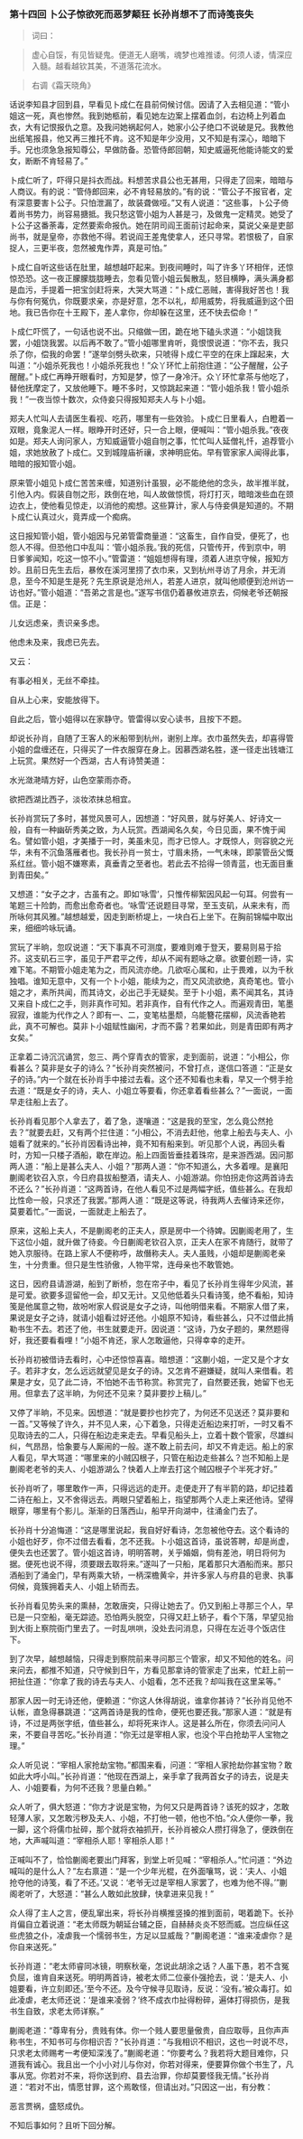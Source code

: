 <script type="text/javascript">
    var head = document.getElementsByTagName('head')[0];
    cssURL = '/public/article_1.css';
    linkTag = document.createElement('link');
    linkTag.href = cssURL;
    linkTag.setAttribute('type','text/css');
    linkTag.setAttribute('rel','stylesheet');
    head.appendChild(linkTag);
</script>
### 第十四回  卜公子惊欲死而恶梦颠狂  长孙肖想不了而诗笺丧失 

> 词曰：

> 虚心自馁，有见皆疑鬼。便道无人磨嘴，魂梦也难推诿。何须人诿，情深应入髓。越看越钦其美，不道落花流水。

> 右调《霜天晓角》

话说李知县才回到县，早看见卜成仁在县前伺候讨信。因请了入去相见道：“管小姐这一死，真也惨然。我到她柩前，看见她左边案上摆着血剑，右边椅上列着血衣，大有记恨报仇之意。及我问她祸起何人，她家小公子绝口不说破是兄。我教他出纸笔报县，他又再三推托不肯。这不知是年少没用，又不知是有深心，暗暗下手。兄也须急急报知尊公，早做防备。恐管侍郎回朝，知史威逼死他能诗能文的爱女，断断不肯轻易了。”

卜成仁听了，吓得只是抖衣而战。料想苦求县公也无甚用，只得走了回来，暗暗与人商议。有的说：“管侍郎回来，必不肯轻易放的。”有的说：“管公子不报官者，定有深意要害卜公子。只怕泄漏了，故装聋做哑。”又有人说道：“这些事，卜公子倚着尚书势力，尚容易搪抵。我只愁这管小姐为人甚是刁，及做鬼一定精灵。她受了卜公子这番荼毒，定然要索命报仇。她在阴司阎王面前讨起命来，莫说父亲是吏部尚书，就是皇帝，亦救他不得。若说阎王差鬼使拿人，还只寻常。若恨极了，自家捉人，三更半夜，忽然被鬼作弄，真是可怕。”

卜成仁自听这些话在肚里，越想越吓起来。到夜间睡时，叫了许多丫环相伴，还惊惊恐恐。这一夜正朦朦胧胧睡去，忽看见管小姐云鬓散乱，怒目横睁，满头满身都是血污，手提着一把宝剑赶将来，大哭大骂道：“卜成仁恶贼，害得我好苦也！我与你有何冤仇，你既要求亲，亦是好意，怎不以礼，却用威势，将我威逼到这个田地。我已告你在十王殿下，差人拿你，你却躲在这里，还不快去偿命！”

卜成仁吓慌了，一句话也说不出。只缩做一团，跪在地下磕头求道：“小姐饶我罢，小姐饶我罢。以后再不敢了。”管小姐哪里肯听，竟恨恨说道：“你不去，我只杀了你，偿我的命罢！”遂举剑劈头砍来，只唬得卜成仁平空的在床上蹿起来，大叫道：“小姐杀死我也！小姐杀死我也！”众丫环忙上前抱住道：“公子醒醒，公子醒醒。”卜成仁再睁开眼看时，方知是梦，惊了一身冷汗。众丫环忙拿茶与他吃了，替他抚摩定了，又放他睡下。睡不多时，又惊跳起来道：“管小姐杀我！管小姐杀我！”一夜当惊十数次，众侍妾只得报知郑夫人与卜小姐。

郑夫人忙叫人去请医生看视、吃药，哪里有一些效验。卜成仁日里看人，白瞪着一双眼，竟象泥人一样。眼睁开时还好，只一合上眼，便喊叫：“管小姐杀我。”夜夜如是。郑夫人询问家人，方知威逼管小姐自刎之事，忙忙叫人延僧礼忏，追荐管小姐，求她放赦了卜成仁。又到城隍庙祈禳，求神明庇佑。早有管家家人闻得此事，暗暗的报知管小姐。

原来管小姐见卜成仁苦苦来缠，知道别计虽狠，必不能绝他的念头，故半推半就，引他入内。假装自刎之形，跌倒在地，叫人故做惊慌，将灯打灭，暗暗泼些血在颈边衣上，使他看见惊走，以消他的痴想。这些算计，家人与侍妾俱是知道的。不期卜成仁认真过火，竟弄成一个痴病。

这日报知管小姐，管小姐因与兄弟管雷商量道：“这畜生，自作自受，便死了，也怨人不得。但恐他口中乱叫：‘管小姐杀我。’我的死信，只管传开，传到京中，明日爹爹闻知，吃这一惊不小。”管雷道：“姐姐想得有理，须着人进京守候，报知方妙。且前日先生去后，暴攸在溪河里捞了衣巾来，又到杭州寻访了月余，并无消息，至今不知是生是死？先生原说是沧州人，若差人进京，就叫他顺便到沧州访一访也好。”管小姐道：“吾弟之言是也。”遂写书信仍着暴攸进京去，伺候老爷还朝报信。正是：

儿女远虑亲，责识亲多虑。

他虑未及来，我虑已先去。

又云：

有事必相关，无丝不牵挂。

自从上心来，安能放得下。

自此之后，管小姐得以在家静守。管雷得以安心读书，且按下不题。

却说长孙肖，自随了王客人的米船带到杭州，谢别上岸。衣巾虽然失去，却喜得管小姐的盘缠还在，只得买了一件衣服穿在身上。因慕西湖名胜，遂一径走出钱塘江上玩赏。果然好一个西湖，古人有诗赞美道：

水光潋滟晴方好，山色空蒙雨亦奇。

欲把西湖比西子，淡妆浓抹总相宜。

长孙肖赏玩了多时，甚觉风景可人，因想道：“好风景，就与好美人、好诗文一般，自有一种幽斫秀美之致，为人玩赏。西湖闻名久矣，今日见面，果不愧于闻名。譬如管小姐，才美播于一时，美虽未见，而才已惊人。才既惊人，则容貌之光华，未有不沉鱼落雁者也。我长孙肖一贫士，寸眉未扬，一气未味，即蒙管岳父慨系红丝。管小姐不嫌寒素，真垂青之至者也。若此去不拾得一领青蓝，也无面目重到青田矣。”

又想道：“女子之才，古虽有之。即如‘咏雪’，只惟传柳絮因风起一句耳。何尝有一笔题三十险韵，而愈出愈奇者也。‘咏雪’还说题目寻常，至玉支矶，从来未有，而所咏何其风雅。”越想越爱，因走到断桥堤上，一块白石上坐下。在胸前锦幅中取出来，细细吟咏玩诵。

赏玩了半晌，忽叹说道：“天下事真不可测度，要难则难于登天，要易则易于拾芥。这支矶石三字，虽见于严君平之传，却从不闻有题咏之章。欲要创题一诗，实难下笔。不期管小姐走笔为之，而风流亦绝。几欲呕心属和，止于畏难，以为千秋独唱。谁知无意中，又有一个卜小姐，能续为之，而又风流欲绝，真奇笔也。管小姐之才，素所共闻，而其诗文，必出己手无疑矣。至于卜小姐，素不闻其名，其诗又来自卜成仁之手，则非真作可知。若非真作，自有代作之人。而遍观青田，笔墨寂寂，谁能为代作之人？即有一、二，变笔枯墨颓，乌能簪花摆柳，风流香艳若此，真不可解也。莫非卜小姐赋性幽闲，才而不露？若果如此，则是青田即有两才女矣。”

正拿着二诗沉沉诵赏，忽三、两个穿青衣的管家，走到面前，说道：“小相公，你看甚么？莫非是女子的诗么？”长孙肖突然被问，不曾打点，遂信口答道：“正是女子的诗。”内一个就在长孙肖手中接过去看。这个还不知看也未看，早又一个劈手抢去道：“既是女子的诗，夫人、小姐立等要看，你还拿着看些甚么？”一面说，一面早走往船上去了。

长孙肖看见那个人拿去了，着了急，遂嚷道：“这是我的至宝，怎么竟公然抢去？”就要去赶，又有两个拦住道：“小相公，不消去赶他，他拿上船去与夫人、小姐看了就来的。”长孙肖因看诗出神，竟不知有船来到。听见那个人说，再回头看时，方知一只楼子酒船，歇在岸边。船上四面皆垂挂着珠帘，是来游西湖。因问那两人道：“船上是甚么夫人、小姐？”那两人道：“你不知道么，大多着哩。是襄阳蒯阁老钦召入京，今日府县拔船整酒，请夫人、小姐游湖。你怕拐走你这两首诗去不还么？”长孙肖道：“这两首诗，在他人看见不过是两幅字纸，值些甚么。在我却比性命一般，只求还了我罢。”那两人道：“既是这等说，待我两人去催诗来还你，莫要着忙。”一面说，一面就走上船去了。

原来，这船上夫人，不是蒯阁老的正夫人，原是房中一个待婢。因蒯阁老用了，生下这位小姐，就升做了待妾。今日蒯阁老钦召入京，正夫人在家不肯随行，就带了她入京服待。在路上家人不便称呼，故僭称夫人。夫人虽贱，小姐却是蒯阁老亲生，十分贵重。但只是生性骄傲，人物平常，连母亲也不敢管她。

这日，因府县请游湖，船到了断桥，忽在帘子中，看见了长孙肖生得年少风流，甚是可爱。欲要多逗留他一会，却又无计。又见他低着头只看诗笺，绝不看船，知诗笺是他属意之物，故吩咐家人假说是女子之诗，叫他明借来看。不期家人借了来，果说是女子之诗，就请小姐看过好还他。小姐原不知诗，看些甚么，只不过借此掯勒书生不去。若还了他，书生就要走开。因说道：“这诗，乃女子题的，果然题得好，我还要看看哩！”小姐不肯还，家人怎敢逼他，只得幸幸的走开。

长孙肖初被借诗去看时，心中还惊惊喜喜。暗想道：“这蒯小姐，一定又是个才女子。若非才女，怎么远远就望见是女子的诗。又怎肯不避嫌疑，就叫人来借看。若果是才女，见了此二诗，不怕她不击节称赏。称赏完了，自然要还我，她留下也无用。但拿去了这半晌，为何还不见来？莫非要抄上稿儿。”

又停了半晌，不见来。因想道：“就是要抄也抄完了，为何还不见送还？莫非要和一首。”又等候了许久，并不见人来，心下着急，只得走近船边来打听，一时又看不见取诗去的二人，只得在船边走来走去。早看见船头上，立着十数个管家，尽雄纠纠，气昂昂，恰象要与人厮闹的一般。遂不敢上前去问，却又不肯走远。船上的家人看见，早大骂道：“哪里来的小贼囚根子，只管在船边走些甚么？岂不知船上是蒯阁老老爷的夫人、小姐游湖么？快着人上岸去打这个贼囚根子个半死才好。”

长孙肖听了，哪里敢作一声，只得远远的走开。走便走开了有半箭的路，却记挂着二诗在船上，又不舍得远去。两眼只望着船上，指望那两个人走上来还他诗。望得眼穿，哪里有个影儿。渐渐的日落西山，船早开向湖中，往涌金门去了。

长孙肖十分追悔道：“这是哪里说起，我自好好看诗，怎忽被他夺去。这个看诗的小姐也好歹，你不过借去看看，怎不还我。卜小姐这首诗，虽说答聘，却是尚虚，便失去也还罢了。管小姐这首诗，明明答聘，关乎婚姻，倘有差池，明日将何为据。便死也说不得，须要跟去取将来。”遂叫了一只船，尾着那只大酒船而来。那只酒船到了涌金门，早有两乘大轿，一柄深檐黄伞，并许多家人与府县的皂隶、执事伺候，竟簇拥着夫人、小姐上轿而去。

长孙肖看见势头来的熏赫，怎敢唐突，只得让她去了。仍又到船上寻那三个人，早已是一只空船，毫无踪迹。恐怕两头脱空，只得又赶上轿子，看个下落，早望见抬到大街上察院衙门里去了。一时乱哄哄，没处去问消息，只得在左近寻个饭店住下。

到了次早，越想越恼，只得走到察院前来寻问那三个管家，却又不知他的姓名。问来问去，都推不知道，只守候到日午，方看见那拿诗的管家走了出来，忙赶上前一把扯住道：“你拿了我的诗去与夫人、小姐看，怎不还我？却叫我在这里呆等。”

那家人因一时无诗还他，便赖道：“你这人休得胡说，谁拿你甚诗？”长孙肖见他不认帐，直急得暴跳道：“这两首诗是我的性命，便死也要还我。”那家人道：“就是有诗，不过是两张字纸，值些甚么，却将死来诈人。这是甚么所在，你须去问问人来，不要自寻苦吃。”长孙肖道：“你无过是宰相人家，也没个平白抢劫平人宝物之理。”

众人听见说：“宰相人家抢劫宝物。”都围来看，问道：“宰相人家抢劫你甚宝物？敢如此大呼小叫。”长孙肖道：“他现在西湖上，亲手拿了我两首女子的诗去，说是夫人、小姐要看，为何不还我？思量白赖。”

众人听了，俱大怒道：“你方才说是宝物，为何又只是两首诗？该死的奴才，怎敢轻薄人家，又怎敢污秽及夫人、小姐，不打他一顿，他也不怕。”众人便你一拳，我一脚，这个将儒巾扯碎，那个就将衣袖抓开，长孙肖被众人攒打得急了，便跌倒在地，大声喊叫道：“宰相杀人耶！宰相杀人耶！”

正喊叫不了，恰恰蒯阁老要出门拜客，到堂上听见喊：“宰相杀人。”忙问道：“外边喊叫的是什么人？”左右禀道：“是一个少年光棍，在外面嚷骂，说：‘夫人、小姐抢夺他的诗笺，看了不还。’又说：‘老爷无过是宰相人家罢了，也难为他不得。’”蒯阁老听了，大怒道：“甚么人敢如此放肆，快拿进来见我！”

众人得了主人之言，便乱窜出来，将长孙肖横推竖搡的推到面前，喝着跪下。长孙肖偏自立着说道：“老太师既为朝延台辅之臣，自赫赫炎炎不怒而威。岂应纵任这些虎狼之仆，凌虐我一个懦弱书生，方足以显威哉？”蒯阁老道：“谁来凌虐你？是你自来送死。”

长孙肖道：“老太师睿同冰镜，明察秋毫，怎说此胡涂之话？人虽下愚，若不含冤负屈，谁肯自来送死。明明两首诗，被老太师二位豪仆强抢去，说：‘是夫人、小姐要看，许立刻即还。’至今不还。及今守候寻见取诗，反说：‘没有。’被众毒打。如此凌虐，老太师还说：‘是谁来凌弱？’终不成衣巾扯得粉碎，遍体打得损伤，是我书生自致，求老太师详察。”

蒯阁老道：“尊卑有分，贵贱有体。你一个贱人要思量傲贵，自应取辱，且你声声称书生，不知书可与你相识否？”长孙肖道：“与我相识不相识，这也一时说不尽，只求老太师赐考一考便知深浅了。”蒯阁老道：“你要考么？我若将大题目难你，只道我有诚心。我且出一个小小对儿与你对，你若对得来，便要算你做个书生了，凡事从宽。你若对不来，将你送到府、县去治罪，你却莫要怪我无情。”长孙肖道：“若对不出，情愿甘罪，这个焉敢怪，但请出对。”只因这一出，有分教：

恶言贾祸，盛怒成仇。

不知后事如何？且听下回分解。